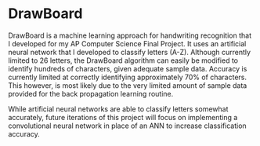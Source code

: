 # DrawBoard
DrawBoard is a machine learning approach for handwriting recognition that I developed for my AP Computer Science Final Project. It uses an artificial neural network that I developed to classify letters (A-Z). Although currently limited to 26 letters, the DrawBoard algorithm can easily be modified to identify hundreds of characters, given adequate sample data. Accuracy is currently limited at correctly identifying approximately 70% of characters. This however, is most likely due to the very limited amount of sample data provided for the back propagation learning routine.

While artificial neural networks are able to classify letters somewhat accurately, future iterations of this project will focus on implementing a convolutional neural network in place of an ANN to increase classification accuracy.

